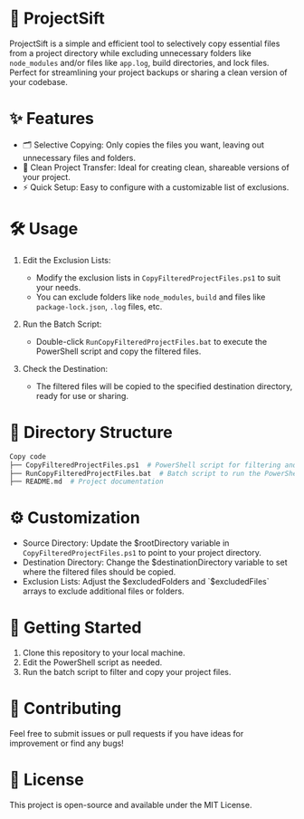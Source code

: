 # 📂 ProjectSift

ProjectSift is a simple and efficient tool to selectively copy essential files from a project directory while excluding unnecessary folders like `node_modules` and/or files like `app.log`, build directories, and lock files. Perfect for streamlining your project backups or sharing a clean version of your codebase.

# ✨ Features

- 🗂️ Selective Copying: Only copies the files you want, leaving out unnecessary files and folders.
- 🧹 Clean Project Transfer: Ideal for creating clean, shareable versions of your project.
- ⚡ Quick Setup: Easy to configure with a customizable list of exclusions.

# 🛠️ Usage

1. Edit the Exclusion Lists:

   - Modify the exclusion lists in `CopyFilteredProjectFiles.ps1` to suit your needs.
   - You can exclude folders like `node_modules`, `build` and files like `package-lock.json`, `.log` files, etc.

2. Run the Batch Script:

   - Double-click `RunCopyFilteredProjectFiles.bat` to execute the PowerShell script and copy the filtered files.

3. Check the Destination:
   - The filtered files will be copied to the specified destination directory, ready for use or sharing.

# 📁 Directory Structure

```bash
Copy code
├── CopyFilteredProjectFiles.ps1  # PowerShell script for filtering and copying files
├── RunCopyFilteredProjectFiles.bat  # Batch script to run the PowerShell script
├── README.md  # Project documentation
```

# ⚙️ Customization

- Source Directory: Update the $rootDirectory variable in `CopyFilteredProjectFiles.ps1` to point to your project directory.
- Destination Directory: Change the $destinationDirectory variable to set where the filtered files should be copied.
- Exclusion Lists: Adjust the $excludedFolders and `$excludedFiles` arrays to exclude additional files or folders.

# 🚀 Getting Started

1. Clone this repository to your local machine.
2. Edit the PowerShell script as needed.
3. Run the batch script to filter and copy your project files.

# 🤝 Contributing

Feel free to submit issues or pull requests if you have ideas for improvement or find any bugs!

# 📝 License

This project is open-source and available under the MIT License.
